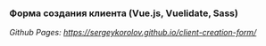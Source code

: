 ### Форма создания клиента (Vue.js, Vuelidate, Sass)

_Github Pages:_ _https://sergeykorolov.github.io/client-creation-form/_

